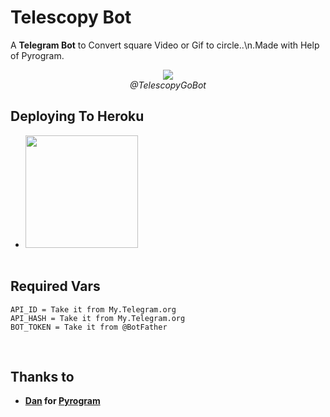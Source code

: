 # Telescopy Bot

A **Telegram Bot** to Convert square Video or Gif to circle..\n.Made with Help of Pyrogram.

<p align="center">
<img src="https://telegra.ph/file/cc9d3fee6dc89c26fb241.jpg"><br>
    <i>@TelescopyGoBot</i>
</p>

## Deploying To Heroku
* <a href="https://heroku.com/deploy"><img src="https://www.herokucdn.com/deploy/button.svg" width="180"></a><br><br>

## Required Vars
    API_ID = Take it from My.Telegram.org
    API_HASH = Take it from My.Telegram.org
    BOT_TOKEN = Take it from @BotFather

<br>

## Thanks to 
* **[Dan](https://github.com/delivrance) for [Pyrogram](https://github.com/Pyrogram/Pyrogram)**
